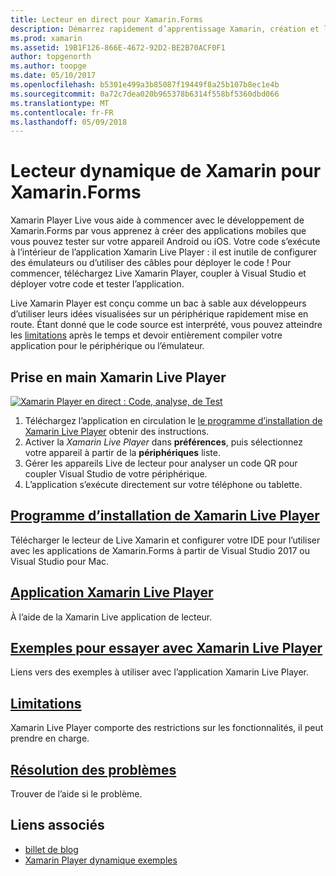 ```yaml
---
title: Lecteur en direct pour Xamarin.Forms
description: Démarrez rapidement d’apprentissage Xamarin, création et l’exécution des applications sur votre appareil Android ou iOS.
ms.prod: xamarin
ms.assetid: 19B1F126-866E-4672-92D2-BE2B70ACF0F1
author: topgenorth
ms.author: toopge
ms.date: 05/10/2017
ms.openlocfilehash: b5301e499a3b85087f19449f8a25b107b8ec1e4b
ms.sourcegitcommit: 0a72c7dea020b965378b6314f558bf5360dbd066
ms.translationtype: MT
ms.contentlocale: fr-FR
ms.lasthandoff: 05/09/2018
---
```

# <a name="xamarin-live-player-for-xamarinforms"></a>Lecteur dynamique de Xamarin pour Xamarin.Forms

Xamarin Player Live vous aide à commencer avec le développement de Xamarin.Forms par vous apprenez à créer des applications mobiles que vous pouvez tester sur votre appareil Android ou iOS. Votre code s’exécute à l’intérieur de l’application Xamarin Live Player : il est inutile de configurer des émulateurs ou d’utiliser des câbles pour déployer le code ! Pour commencer, téléchargez Live Xamarin Player, coupler à Visual Studio et déployer votre code et tester l’application. 

Live Xamarin Player est conçu comme un bac à sable aux développeurs d’utiliser leurs idées visualisées sur un périphérique rapidement mise en route. Étant donné que le code source est interprété, vous pouvez atteindre les [limitations](limitations.md) après le temps et devoir entièrement compiler votre application pour le périphérique ou l’émulateur.

## <a name="get-started-with-xamarin-live-player"></a>Prise en main Xamarin Live Player

[![Xamarin Player en direct : Code, analyse, de Test](images/xamarin-live.png)](images/xamarin-live-sml.png#lightbox)

1. Téléchargez l’application en circulation le [le programme d’installation de Xamarin Live Player](install.md) obtenir des instructions.
2. Activer la *Xamarin Live Player* dans **préférences**, puis sélectionnez votre appareil à partir de la **périphériques** liste.
2. Gérer les appareils Live de lecteur pour analyser un code QR pour coupler Visual Studio de votre périphérique.
3. L’application s’exécute directement sur votre téléphone ou tablette.

## <a name="xamarin-live-player-setupinstallmd"></a>[Programme d’installation de Xamarin Live Player](install.md)

Télécharger le lecteur de Live Xamarin et configurer votre IDE pour l’utiliser avec les applications de Xamarin.Forms à partir de Visual Studio 2017 ou Visual Studio pour Mac. 

## <a name="xamarin-live-player-appplayermd"></a>[Application Xamarin Live Player](player.md)

À l’aide de la Xamarin Live application de lecteur.

## <a name="samples-to-try-with-xamarin-live-playersamplesmd"></a>[Exemples pour essayer avec Xamarin Live Player](samples.md)

Liens vers des exemples à utiliser avec l’application Xamarin Live Player.

## <a name="limitationslimitationsmd"></a>[Limitations](limitations.md)

Xamarin Live Player comporte des restrictions sur les fonctionnalités, il peut prendre en charge.

## <a name="troubleshootingtroubleshootingmd"></a>[Résolution des problèmes](troubleshooting.md)

Trouver de l’aide si le problème.


## <a name="related-links"></a>Liens associés

- [billet de blog](https://blog.xamarin.com/live-player/)
- [Xamarin Player dynamique exemples](https://developer.xamarin.com/samples/xamarin-live-player/all/)
